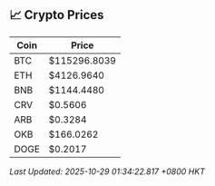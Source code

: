 ## 📈 Crypto Prices

| Coin | Price |
| ---- | ----- |
| BTC | $115296.8039 |
| ETH | $4126.9640 |
| BNB | $1144.4480 |
| CRV | $0.5606 |
| ARB | $0.3284 |
| OKB | $166.0262 |
| DOGE | $0.2017 |

_Last Updated: 2025-10-29 01:34:22.817 +0800 HKT_